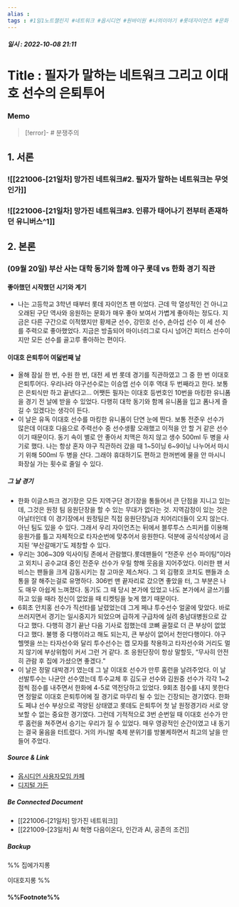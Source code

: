 ```yaml
---
alias : 
tags : #1일1노트챌린지 #네트워크 #옵시디언 #원바이원 #나의이야기 #롯데자이언츠 #문화 #야구 #이대호 #은퇴투어
---
```


##### 일시 : 2022-10-08 21:11

# Title : 필자가 말하는 네트워크 그리고 이대호 선수의 은퇴투어

### Memo

> [!error]- # 분쟁주의

## 1. 서론

### ![[221006-[21일차] 망가진 네트워크#2. 필자가 말하는 네트워크는 무엇인가]]

### ![[221006-[21일차] 망가진 네트워크#3. 인류가 태어나기 전부터 존재하던 유니버스^1]]

## 2. 본론

### (09월 20일) 부산 사는 대학 동기와 함께 야구 롯데 vs 한화 경기 직관

#### 좋아했던 시작했던 시기와 계기
- 나는 고등학교 3학년 때부터 롯데 자이언츠 팬 이었다. 근데 막 열성적인 건 아니고 오래된 구단 역사와 응원하는 문화가 매우 좋아 보여서 가볍게 좋아하는 정도다. 지금은 다른 구간으로 이적했지만 황제균 선수, 강민호 선수, 손아섭 선수 이 세 선수를 주력으로 좋아했었다. 지금은 방출되어 마이너리그로 다시 넘어간 피터스 선수이지만 모든 선수를 골고루 좋아하는 편이다.

#### 이대호 은퇴투어 여덟번째 날
- 올해 잠실 한 번, 수원 한 번, 대전 세 번 롯데 경기를 직관하였고 그 중 한 번 이대호 은퇴투어다. 우리나라 야구선수로는 이승엽 선수 이후 역대 두 번째라고 한다. 보통은 은퇴식만 하고 끝낸다고… 어쨋든 필자는 이대호 등번호인 10번을 마킹한 유니폼을 경기 전 날에 받을 수 있었다. 다행히 대학 동기와 함께 유니폼을 입고 폼나게 즐길 수 있겠다는 생각이 든다.
- 이 날은 유독 이대호 선수를 마킹한 유니폼이 단연 눈에 띈다. 보통 전준우 선수가 많은데 이대호 다음으로 주력선수 중 선수생활 오래했고 이적을 안 할 거 같은 선수이기 때문이다. 동기 속이 별로 안 좋아서 치맥은 하지 않고 생수 500ml 두 병을 사기로 했다. 나는 항상 혼자 야구 직관하러 갔을 때 1~5이닝 6~9이닝 나누어서 마시기 위해 500ml 두 병을 산다. 그래야 휴대하기도 편하고 한꺼번에 물을 안 마시니 화장실 가는 횟수로 줄일 수 있다.

##### 그 날 경기
- 한화 이글스파크 경기장은 모든 지역구단 경기장을 통들어서 큰 단점을 지니고 있는데, 그것은 원정 팀 응원단장을 할 수 있는 무대가 없다는 것. 지역감정이 있는 것은 아닐터인데 이 경기장에서 원정팀은 직접 응원단장님과 치어리더들이 오지 않는다. 아닌 팀도 있을 수 있다. 그래서 우리 자이언츠는 뒤에서 블루투스 스피커를 이용해 응원가를 틀고 자체적으로 타자순번에 맞추어서 응원한다. 덕분에 공식석상에서 금지된 ‘부산갈매기’도 제창할 수 있다.
- 우리는 306~309 익사이팅 존에서 관람했다.롯데팬들이 “전준우 선수 파이팅”이라고 외치니 공수교대 중인 전준우 선수가 우릴 향해 웃음을 지어주었다. 이러한 팬 서비스는 팬들을 크게 감동시키는 참 고마운 제스쳐다. 그 외 김평호 코치도 팬들과 소통을 잘 해주는걸로 유명하다. 306번 맨 끝자리로 갔으면 좋았을 터, 그 부분은 나도 매우 아쉽게 느껴졌다. 동기도 그 때 당시 본가에 있었고 나도 본가에서 글쓰기를 하고 있을 때라 정신이 없었을 때 티켓팅을 늦게 했기 때문이다.
- 6회초 안치홍 선수가 직선타를 날렸었는데 그게 페냐 투수선수 얼굴에 맞았다. 바로 쓰러지면서 경기는 일시중지가 되었으며 급하게 구급차에 실려 충남대병원으로 갔다고 했다. 다행히 경기 끝난 다음 기사로 접했는데 코뼈 골절로 더 큰 부상이 없었다고 했다. 불행 중 다행이라고 해도 되는지, 큰 부상이 없어서 천만다행이다. 야구 헬멧을 쓰는 타자선수와 달리 투수선수는 캡 모자를 착용하고 타자선수와 거리도 멀지 않기에 부상위험이 커서 그런 거 같다. 조 응원단장이 항상 말할듯, “무사히 안전히 관람 후 집에 가셨으면 좋겠다.”
- 이 날은 정말 대박경기 였는데 그 날 이대호 선수가 만루 홈런을 날려주었다. 이 날 선발투수는 나균안 선수였는데 투수교체 후 김도규 선수와 김원중 선수가 각각 1~2점씩 점수를 내주면서 한화에 4-5로 역전당하고 있었다. 9회초 점수를 내지 못한다면 정말로 이대호 은퇴투어에 질 경기로 마무리 될 수 있는 긴장되는 경기였다. 한화도 페냐 선수 부상으로 격양된 상태였고 롯데도 은퇴투어 첫 날 원정경기라 서로 양보할 수 없는 중요한 경기였다. 그런데 기적적으로 3번 순번일 때 이대호 선수가 만루 홈런을 쳐주면서 승기는 우리가 질 수 있었다. 매우 영광적인 순간이였고 내 동기는 결국 울음을 터트렸다. 거의 카니발 축제 분위기를 방불케하면서 최고의 날을 만들어 주었다.

##### Source & Link
- [옵시디언 사용자모임 카페](https://cafe.naver.com/obsidianary/2014)
- [디지털 가든](https://chunghasull.netlify.app/221008-22일차-필자가-말하는-네트워크-그리고-이대호-선수의-은퇴투어)

##### Be Connected Document
- [[221006-[21일차] 망가진 네트워크]]
- [[221009-[23일차] AI 혁명 다음이온다, 인간과 AI, 공존의 조건]]

##### Backup
%% 집에가지롱

이대호지롱 %%

#### %%Footnote%%

[^1]: 